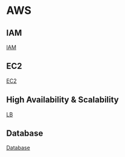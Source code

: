 # AWS
## IAM
[IAM](./IAM.md)

## EC2
[EC2](./EC2.md)

## High Availability & Scalability
[LB](./LB.md)

## Database
[Database](./Database.md)